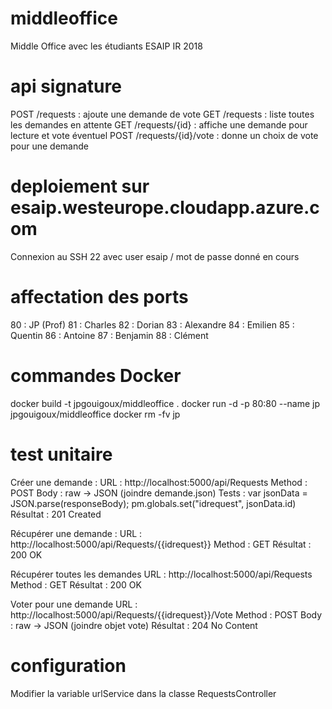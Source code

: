 # middleoffice
Middle Office avec les étudiants ESAIP IR 2018

# api signature
POST /requests : ajoute une demande de vote
GET /requests : liste toutes les demandes en attente
GET /requests/{id} : affiche une demande pour lecture et vote éventuel
POST /requests/{id}/vote : donne un choix de vote pour une demande

# deploiement sur esaip.westeurope.cloudapp.azure.com
Connexion au SSH 22 avec user esaip / mot de passe donné en cours

# affectation des ports
80 : JP (Prof)
81 : Charles
82 : Dorian
83 : Alexandre
84 : Emilien
85 : Quentin
86 : Antoine
87 : Benjamin
88 : Clément

# commandes Docker
docker build -t jpgouigoux/middleoffice .
docker run -d -p 80:80 --name jp jpgouigoux/middleoffice
docker rm -fv jp

# test unitaire
Créer une demande :
URL : http://localhost:5000/api/Requests
Method : POST
Body : raw -> JSON (joindre demande.json)
Tests :
    var jsonData = JSON.parse(responseBody);
    pm.globals.set("idrequest", jsonData.id)
Résultat : 201 Created

Récupérer une demande :
URL : http://localhost:5000/api/Requests/{{idrequest}}
Method : GET
Résultat : 200 OK

Récupérer toutes les demandes
URL : http://localhost:5000/api/Requests
Method : GET
Résultat : 200 OK

Voter pour une demande
URL : http://localhost:5000/api/Requests/{{idrequest}}/Vote
Method : POST
Body : raw -> JSON (joindre objet vote)
Résultat : 204 No Content

# configuration
Modifier la variable urlService dans la classe RequestsController